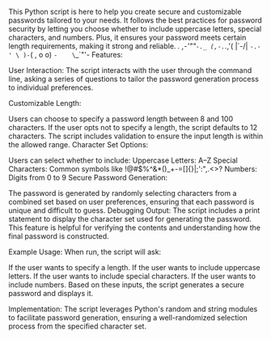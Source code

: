 This Python script is here to help you create secure and customizable passwords tailored to your needs. 
It follows the best practices for password security by letting you choose whether to include uppercase letters, special characters, and numbers. 
Plus, it ensures your password meets certain length requirements, making it strong and reliable.
 _._     _,-'""`-._
(,-.`._,'(       |\`-/|
    `-.-' \ )-`( , o o)
          `-    \`_`"'-
Features:

User Interaction: The script interacts with the user through the command line, asking a series of questions to tailor the password generation process to individual preferences.

Customizable Length:

Users can choose to specify a password length between 8 and 100 characters. If the user opts not to specify a length, the script defaults to 12 characters.
The script includes validation to ensure the input length is within the allowed range.
Character Set Options:

Users can select whether to include:
Uppercase Letters: A–Z
Special Characters: Common symbols like !@#$%^&*()_+-=[]{}|;':",.<>?
Numbers: Digits from 0 to 9
Secure Password Generation:

The password is generated by randomly selecting characters from a combined set based on user preferences, ensuring that each password is unique and difficult to guess.
Debugging Output: The script includes a print statement to display the character set used for generating the password. This feature is helpful for verifying the contents and understanding how the final password is constructed.

Example Usage: When run, the script will ask:

If the user wants to specify a length.
If the user wants to include uppercase letters.
If the user wants to include special characters.
If the user wants to include numbers.
Based on these inputs, the script generates a secure password and displays it.

Implementation: The script leverages Python's random and string modules to facilitate password generation, ensuring a well-randomized selection process from the specified character set.

